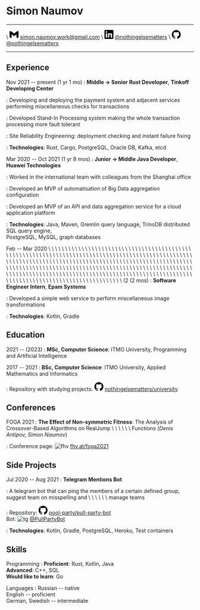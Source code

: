 Simon Naumov
============

--------------------------------------  --------------------------------------------------------------------------------- ----------------------------------------------------------------------
\ ![gm] [simon.naumov.work@gmail.com]   \ ![li] [\@nothingelsematters](https://www.linkedin.com/in/nothingelsematters/)   \ ![gh] [\@nothingelsematters](https://github.com/nothingelsematters)
-------------------------------------- --------------------------------------------------------------------------------- ----------------------------------------------------------------------

[map]: ./map.png
[gm]: ./gmail.png
[li]: ./linkedin.png
[gh]: ./github.png
[tg]: ./telegram.png
[fhv]: ./fhv.png
[simon.naumov.work@gmail.com]: mailto:simon.naumov.work@gmail.com

Experience
----------

Nov 2021 -- present (1 yr 1 mo)
: **Middle → Senior Rust Developer**, **Tinkoff Developing Center**

: Developing and deploying the payment system and adjacent services performing miscellaneous checks for transactions

: Developed Stand-In Processing system making the whole transaction processing more fault tolerant

: Site Reliability Engineering: deployment checking and instant failure fixing

: **Technologies**: Rust, Cargo, PostgreSQL, Oracle DB, Kafka, etcd

Mar 2020 -- Oct 2021 (1 yr 8 mos)
: **Junior → Middle Java Developer**, **Huawei Technologies**

: Worked in the international team with colleagues from the Shanghai office

: Developed an MVP of automatisation of Big Data aggregation configuration

: Developed an MVP of an API and data aggregation service for a cloud application platform

: **Technologies**: Java, Maven, Gremlin query language, TrinoDB distributed SQL query engine, \
  PostgreSQL, MySQL, graph databases

Feb -- Mar 2020 \ \ \ \ \ \ \ \ \ \ \ \ \ \ \ \ \ \ \ \ \ \ \ \ \ \ \ \ \ \ \ \ \ \ \ \ \ \ \ \ \ \ \ \ \ \ \ \ \ \ \ \ \ \ \ \ \ \ \ \ \ \ \ \ \ \ \ \ \ \ \ \ \ \ \ \ \ \ \ \ \ \ \ \ \ \ \ \ \ \ \ \ \ \ \ \ \ \ \ \ \ \ \ \ \ \ \ \ \ \ \ \ \ \ \ \ \ \ \ \ \ \ \ \ \ \ \ \ \ \ \ \ \ \ \ \ \ \ \ \ \ \ \ \ \ \ \ \ \ \ \ \ \ \ \ \ \ \ \ \ \ \ \ \ \ \ \ \ \ \ \ \ \ \ \ \ \ \ \ \ \ \ \ \ \ \ \ \ \ \ \ \ \ \ \ \ \ \ \ \ \ \ \ \ \ \ \ \ \ \ \ \ \ \ \ \ \ \ \ \ \ \ \ \ \ \ \ \ \ \ \ \ \ \ \ \ \ \ \ \ \ \ \ \ \ \ \ \ \ \ \ \ \ \ \ \ \ \ \ \ \ \ \ \ \ \ \ \ \ \ \ \ \ \ \ \ \ \ \ \ \ \ \ \ \ \ \ \ \ \ \ \ \ \ \ \ \ \ \ \ \ \ (2  (2 mos)
: **Software Engineer Intern**, **Epam Systems**

: Developed a simple web service to perform miscellaneous image transformations

: **Technologies**: Kotlin, Gradle

Education
---------

2021 -- (2023)
: **MSc, Computer Science**: ITMO University, Programming and Artificial Intelligence

2017 -- 2021
: **BSc, Computer Science**: ITMO University, Applied Mathematics and Informatics

: Repository with studying projects:
  ![gh] [nothingelsematters/university](https://github.com/nothingelsematters/university)

Conferences
-----------

FOGA 2021
: **The Effect of Non-symmetric Fitness**: The Analysis of Crossover-Based Algorithms on RealJump
\ \ \ \ \ \ Functions (*Denis Antipov, Simon Naumov*)

: Conference page: ![fhv] [fhv.at/foga2021](https://www.fhv.at/foga2021/)

Side Projects
-------------

Jul 2020 -- Aug 2021
: **Telegram Mentions Bot**

: A telegram bot that can ping the members of a certain defined group, suggest team on misspelling and
\ \ \ \ \ \ manage teams

: Repository: ![gh] [pool-party/pull-party-bot](https://github.com/pool-party/pull-party-bot) \
Bot: ![tg] [\@PullPartyBot](https://t.me/PullPartyBot)

: **Technologies**: Kotlin, Gradle, PostgreSQL, Heroku, Test containers

Skills
------

Programming
: **Proficient**: Rust, Kotlin, Java \
**Advanced**: C++, SQL \
**Would like to learn**: Go

Languages
: Russian -- native \
English -- proficient \
German, Swedish -- intermediate
